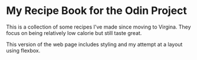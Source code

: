 # My Recipe Book for the Odin Project

This is a collection of some recipes I've made since moving to Virgina. They focus on being relatively low calorie but still taste great.

This version of the web page includes styling and my attempt at a layout using flexbox. 